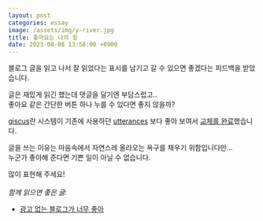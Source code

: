 ```yaml
---
layout: post
categories: essay
image: /assets/img/y-river.jpg
title: 좋아요는 나의 힘
date: 2023-08-08 13:58:00 +0900
---
```


블로그 글을 읽고 나서 잘 읽었다는 표시를 남기고 갈 수 있으면 좋겠다는 피드백을 받았습니다.

글은 재밌게 읽긴 했는데 댓글을 달기엔 부담스럽고..  
좋아요 같은 간단한 버튼 하나 누를 수 있다면 좋지 않을까?

[giscus](https://giscus.app/ko)란 시스템이 기존에 사용하던 [utterances](https://utteranc.es/) 보다 좋아 보여서 [교체를 완료](https://jojoldu.tistory.com/704)했습니다.

글을 쓰는 이유는 마음속에서 자연스레 올라오는 욕구를 채우기 위함입니다만...  
누군가 좋아해 준다면 기쁜 일이 아닐 수 없습니다.

많이 표현해 주세요!
<br>
<br>
*함께 읽으면 좋은 글:*
* [광고 없는 블로그가 너무 좋아](/essay/2022/08/26/no-ad-blog.html)
